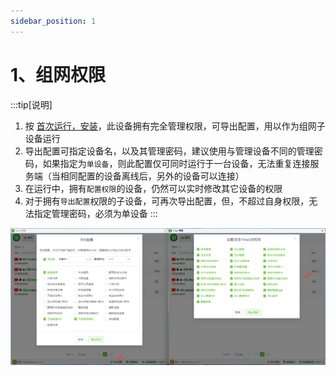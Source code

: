 ```yaml
---
sidebar_position: 1
---
```


# 1、组网权限

:::tip[说明]
1. 按 <a href="../2、首次运行/2.1、安装">首次运行，安装</a>，此设备拥有完全管理权限，可导出配置，用以作为组网子设备运行
2. 导出配置可指定设备名，以及其管理密码，建议使用与管理设备不同的管理密码，如果指定为`单设备`，则此配置仅可同时运行于一台设备，无法重复连接服务端（当相同配置的设备离线后，另外的设备可以连接）
3. 在运行中，拥有`配置权限`的设备，仍然可以实时修改其它设备的权限
4. 对于拥有`导出配置`权限的子设备，可再次导出配置，但，不超过自身权限，无法指定管理密码，必须为单设备
:::

![Docusaurus Plushie](./img/access.png)